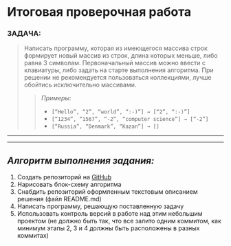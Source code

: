 # __Итоговая проверочная работа__ 

### ЗАДАЧА:

>Написать программу, которая из имеющегося массива строк формирует новый массив из строк, длина которых меньше, либо равна 3 символам. Первоначальный массив можно ввести с клавиатуры, либо задать на старте выполнения алгоритма. При решении не рекомендуется пользоваться коллекциями, лучше обойтись исключительно массивами.
>>_Примеры_: 
>>- ```[“Hello”, “2”, “world”, “:-)”] → [“2”, “:-)”]```
>>- ```[“1234”, “1567”, “-2”, “computer science”] → [“-2”]```
>>- ```[“Russia”, “Denmark”, “Kazan”] → []```
_______
____
## _Алгоритм выполнения задания:_


1. Создать репозиторий на [GitHub](https://github.com/)
2. Нарисовать блок-схему алгоритма
3. Снабдить репозиторий оформленным текстовым описанием решения (файл README.md)
4. Написать программу, решающую поставленную задачу
5. Использовать контроль версий в работе над этим небольшим проектом (не должно быть так, что все залито одним коммитом, как минимум этапы 2, 3 и 4 должны быть расположены в разных коммитах)